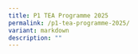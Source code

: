 ```yaml
---
title: P1 TEA Programme 2025
permalink: /p1-tea-programme-2025/
variant: markdown
description: ""
---
```

